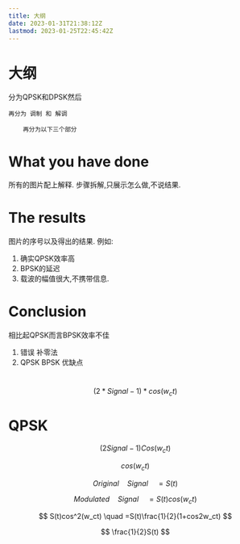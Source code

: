 ```yaml
---
title: 大纲
date: 2023-01-31T21:38:12Z
lastmod: 2023-01-25T22:45:42Z
---
```


# 大纲

分为QPSK和DPSK然后

	再分为 调制 和 解调

		再分为以下三个部分

# What you have done

所有的图片配上解释. 步骤拆解,只展示怎么做,不说结果.

# The results

图片的序号以及得出的结果. 例如:

1. 确实QPSK效率高
2. BPSK的延迟
3. 载波的幅值很大,不携带信息.

# Conclusion

相比起QPSK而言BPSK效率不佳

1. 错误 补零法
2. QPSK BPSK 优缺点

# 

$$
(2*Signal - 1)*cos(w_ct)
$$

# QPSK

$$
(2Signal-1)Cos(w_ct)
$$

$$
cos(w_ct)
$$

$$
Original \quad Signal \quad = S(t)
$$

$$
Modulated \quad Signal \quad = S(t)cos(w_ct)
$$

$$
S(t)cos^2(w_ct)  \quad =S(t)\frac{1}{2}(1+cos2w_ct)
$$

$$
\frac{1}{2}S(t)
$$

